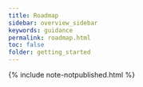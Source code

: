 ```yaml
---
title: Roadmap
sidebar: overview_sidebar
keywords: guidance
permalink: roadmap.html
toc: false
folder: getting_started
---
```


{% include note-notpublished.html %}
